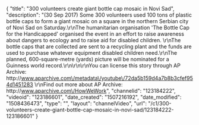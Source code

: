 {
    "title": "300 volunteers create giant bottle cap mosaic in Novi Sad",
    "description": "(30 Sep 2017) Some 300 volunteers used 100 tons of plastic bottle caps to form a giant mosaic on a square in the northern Serbian city of Novi Sad on Saturday.\r\nThe humanitarian organisation 'The Bottle Cap for the Handicapped' organised the event in an effort to raise awareness about dangers to ecology and to raise aid for disabled children. \r\nThe bottle caps that are collected are sent to a recycling plant and the funds are used to purchase whatever equipment disabled children need.\r\nThe planned, 600-square-metre (yards) picture will be nominated for a Guinness world record.\r\n\r\n\r\nYou can license this story through AP Archive: http:\/\/www.aparchive.com\/metadata\/youtube\/72da5b159d4a7b8b3cfef954d1451283 \r\nFind out more about AP Archive: http:\/\/www.aparchive.com\/HowWeWork",
    "channelid": "123184222",
    "videoid": "123186601",
    "date_created": "1507216192",
    "date_modified": "1508436473",
    "type": "",
    "layout": "channelVideo",
    "url": "\/c1\/300-volunteers-create-giant-bottle-cap-mosaic-in-novi-sad\/123184222-123186601"
}